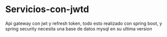 # Servicios-con-jwtd
Api gateway con jwt y refresh token, todo esto realizado con spring boot, y spring security
necesita una base de datos mysql en su ultima version
